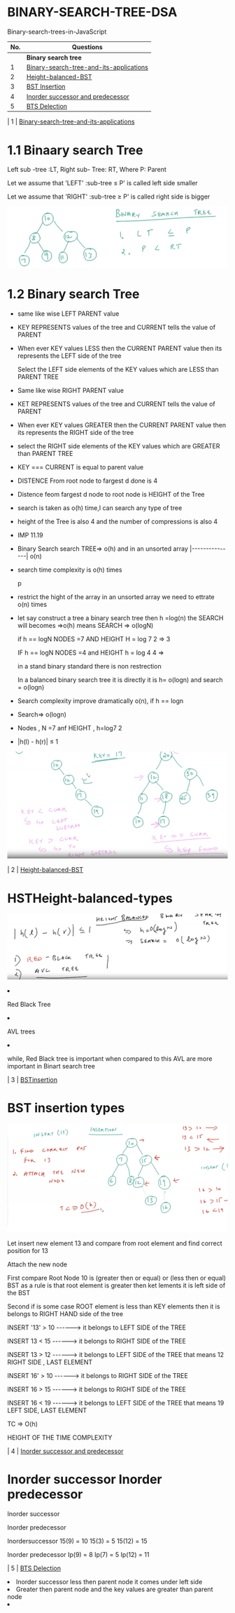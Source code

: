 

# BINARY-SEARCH-TREE-DSA
Binary-search-trees-in-JavaScript


| No.| Questions                                                                                                                                                                   |
| ---| ----------------------------------------------------------------------------------------------------------------------------------------------------------------------------------------------------------------------------------------------------------------------|
|    | **Binary search tree**                                                                                                                                                     |                                                                                                                                                  
| 1  | [Binary-search-tree-and-its-applications](#)                                                                                                                                |
| 2  | [Height-balanced-BST](#)                                                                                                                                                    |
| 3  | [BST Insertion](#)                                                                                                                                                          |
| 4  | [Inorder successor and predecessor](#)                                                                                                                                      |
| 5  | [BTS Delection](#)                                                                                                                                                          |



| 1  | [Binary-search-tree-and-its-applications](#)   
# 1.1 Binaary search Tree 
<p> Left sub -tree :LT, Right sub- Tree: RT, Where P: Parent  </p>
<p> Let we assume that 'LEFT' :sub-tree  ≤ P' is called left side smaller </p>  
<p> Let we assume that 'RIGHT' :sub-tree ≥  P' is called right side is bigger </p>  

![](./BSTApplications/image1.png)

# 1.2 Binary search Tree
<ul>
<li><p> same like wise LEFT PARENT value </p>
<li><p> KEY REPRESENTS values of the tree and CURRENT tells the value of PARENT </p>
<li><p> When ever KEY values LESS then the CURRENT PARENT value then its represents the LEFT side of the tree </p>
</li><P> Select the LEFT side elements of the KEY values which are LESS than PARENT TREE</P> 

<li><p> Same like wise RIGHT PARENT value </p>
<li><p> KET REPRESENTS values of the tree and CURRENT tells the value of PARENT </p>
<li><p> When ever KEY values GREATER then the CURRENT PARENT value then its represents the RIGHT side of the tree </p>
<li><p> select the RIGHT side elements of the KEY values which are GREATER than PARENT TREE </p></li>


<li><p> KEY === CURRENT is equal to parent value </p></li>

<li><p> DISTENCE From root node to fargest d done is 4 </p>
<li><P> Distence feom fargest d node to root node is HEIGHT of the Tree </P></li>
<li><p>search is taken as o(h) time,I can search any type of tree </p></li>
<li><p>height of the Tree is also 4 and the number of compressions is also 4 </p></li>
<li><p> IMP 11.19</p>
<li><P> Binary Search search TREE=> o(h) and in an unsorted array |---------------| o(n) </P>
<li><p> search time complexity is o(h) times </p>p </li>
<li><p> restrict the hight of the array in an unsorted array we need to ettrate o(n) times <p>
<li><p> let say construct a tree a binary search tree then h =log(n) the SEARCH will becomes =>o(h)  means SEARCH => o(logN) </p></li>

   <p> if h == logN   NODES =7 AND HEIGHT H = log 7 2 => 3
   <P> IF h == logN   NODES =4 and HEIGHT h = log 4 4 =>
  <p>in a stand binary standard there is non restrection</p> 
  <p>In a balanced binary search tree it is directly it is h= o(logn) and search = o(logn)</p>      
<li><p> Search complexity improve dramatically o(n), if h == logn  <p> 
<li><p> Search=> o(logn) </p>
<li><p> Nodes , N =7 anf HEIGHT , h=log7 2 <p></li>
<li><p> |h(l) - h(r)| ≤ 1    

  
</ul>


![](./BSTApplications/image2.png)
<p></p>

| 2  | [Height-balanced-BST](#)   
# HSTHeight-balanced-types

![](./HeightbalancedBST/image1.png)

<li><p> Red Black Tree </p></li>
<li><p> AVL trees </p></li>
<li><p> while, Red Black tree is important when compared to this AVL are more important in Binart search tree </p></li>

| 3 | [ BSTinsertion ](#)
# BST insertion types

![](./BSTinsertion/image1.png)

<p> Let insert new element 13 and compare from root element and find correct position for 13 </p>
<p> Attach the new node </p>
<p> First compare Root Node 10 is (greater then or equal) or (less then or equal) BST as a rule is that root element is greater then ket lements it is left side of the BST </P>
<P> Second if is some case ROOT element is less than KEY elements then it is belongs to RIGHT HAND side of the tree </P>
<p> INSERT '13' > 10 ------> it belongs to LEFT SIDE of the TREE  </p>
<p> INSERT  13  < 15 ------> it belongs to RIGHT SIDE of the TREE  </p>
<p> INSERT  13  > 12 ------> it belongs to LEFT SIDE of the TREE that means 12 RIGHT SIDE , LAST ELEMENT </p>
   
 <p> INSERT 16' > 10 ------> it belongs to RIGHT SIDE of the TREE  </p>
<p> INSERT  16  > 15 ------> it belongs to RIGHT SIDE of the TREE  </p>
<p> INSERT  16  < 19 ------> it belongs to LEFT SIDE of the TREE that means 19 LEFT SIDE, LAST ELEMENT  </p>
<P> TC => O(h) </P> 
   <p> HEIGHT OF THE TIME COMPLEXITY </p>

 | 4  | [Inorder successor and predecessor](#)
   # Inorder successor Inorder predecessor
  <p> Inorder successor </p>
  <p> Inorder predecessor </p>
<p> Inordersuccessor
   15(9) = 10
   15(3) = 5
   15(12) = 15
</p>
<p> Inorder predecessor 
   Ip(9) = 8
   Ip(7) = 5
   Ip(12) = 11
   
  | 5 | [BTS Delection](#)
  
</p>
<li>Inorder successor less then parent node it comes under left side</li>
<li>Greater then parent node and the key values are greater than parent node </li>   
<li></li>
</p>

